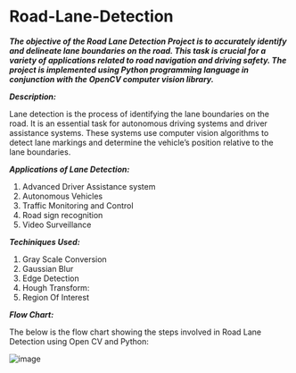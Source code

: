 # Road-Lane-Detection
_**The objective of the Road Lane Detection Project is to accurately identify and delineate lane boundaries on the road. This task is crucial for a variety of applications related to road navigation and driving safety. The project is implemented using Python programming language in conjunction with the OpenCV computer vision library.**_

_**Description:**_

Lane detection is the process of identifying the lane boundaries on the road. It is an essential task for autonomous driving systems and driver assistance systems.
These systems use computer vision algorithms to detect lane markings and determine the vehicle’s position relative to the lane boundaries.

_**Applications of Lane Detection:**_

1. Advanced Driver Assistance system
2.  Autonomous Vehicles
3.  Traffic Monitoring and Control
4.  Road sign recognition
5.  Video Surveillance

_**Techiniques Used:**_

1. Gray Scale Conversion
2. Gaussian Blur
3. Edge Detection
4. Hough Transform:
5. Region Of Interest

_**Flow Chart:**_

The below is the flow chart showing the steps involved in Road Lane Detection using Open CV and Python:

![image](https://github.com/2110030020/Road-Lane-Detection/assets/110022497/23e33204-7206-495c-a3dc-d6c84ca0f0cb)
